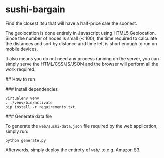 # sushi-bargain
Find the closest Itsu that will have a half-price sale the soonest.

The geolocation is done entirely in Javascript using HTML5 Geolocation. Since the number of nodes is small (< 100), the time required to calculate the distances and sort by distance and time left is short enough to run on mobile devices.

It also means you do not need any process running on the server, you can simply serve the HTML/CSS/JS/JSON and the browser will perform all the work required.

## How to run

### Install dependencies

    virtualenv venv
    . ./venv/bin/activate
    pip install -r requirements.txt

### Generate data file

To generate the `web/sushi-data.json` file required by the web application, simply run:

    python generate.py

Afterwards, simply deploy the entirety of `web/` to e.g. Amazon S3.
